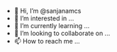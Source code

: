 - 👋 Hi, I’m @sanjanamcs
- 👀 I’m interested in ...
- 🌱 I’m currently learning ...
- 💞️ I’m looking to collaborate on ...
- 📫 How to reach me ...

<!---
sanjanamcs/sanjanamcs is a ✨ special ✨ repository because its `README.md` (this file) appears on your GitHub profile.
You can click the Preview link to take a look at your changes.
--->
